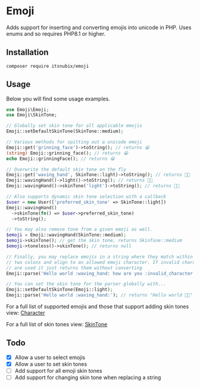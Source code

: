 # Emoji

Adds support for inserting and converting emojis into unicode in PHP. Uses enums and so requires PHP8.1 or higher.

## Installation

`composer require itsnubix/emoji`

## Usage

Below you will find some usage examples.

```php
use Emoji\Emoji;
use Emoji\SkinTone;

// Globally set skin tone for all applicable emojis
Emoji::setDefaultSkinTone(SkinTone::medium);

// Various methods for spitting out a unicode emoji
Emoji::get('grinning_face')->toString(); // returns 😀
(string) Emoji::grinning_face(); // returns 😀
echo Emoji::grinningFace(); // returns 😀

// Overwrite the default skin tone on the fly
Emoji::get('waving_hand', SkinTone::light)->toString(); // returns 👋🏻
Emoji::wavingHand()->light()->toString(); // returns 👋🏻
Emoji::wavingHand()->skinTone('light')->toString(); // returns 👋🏻

// Also supports dynamic skin tone selection with a callback
$user = new User(['preferred_skin_tone' => SkinTone::light])
Emoji::wavingHand()
  ->skinTone(fn() => $user->preferred_skin_tone)
  ->toString();

// You may also remove tone from a given emoji as well.
$emoji = Emoji::wavingHand(SkinTone::medium);
$emoji->skinTone(); // get the skin tone, returns SkinTone::medium
$emoji->toneless()->skinTone(); // returns null

// Finally, you may replace emojis in a string where they match within
// two colons and align to an allowed emoji character. If invalid characters
// are used it just returns them without converting
Emoji::parse('Hello world :waving_hand: how are you :invalid_character:'); // returns "Hello world 👋" how are you :invalid_character:"

// You can set the skin tone for the parser globally with...
Emoji::setDefaultSkinTone(Emoji::light);
Emoji::parse('Hello world :waving_hand:'); // returns "Hello world 👋🏻"
```

For a full list of supported emojis and those that support adding skin tones view: [Character](/src/Enums/Character.php)

For a full list of skin tones view: [SkinTone](/src/Enums/SkinTone.php)

## Todo

- [x] Allow a user to select emojis
- [x] Allow a user to set skin tones
- [ ] Add support for all emoji skin tones
- [ ] Add support for changing skin tone when replacing a string
